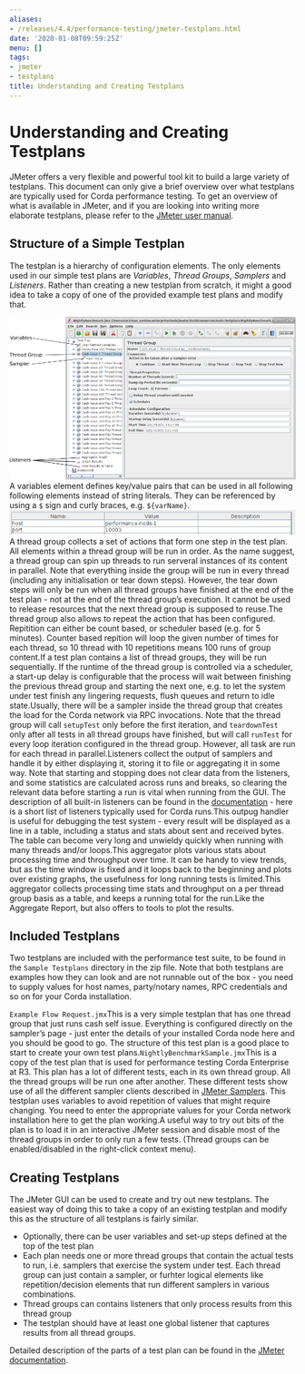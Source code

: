 ```yaml
---
aliases:
- /releases/4.4/performance-testing/jmeter-testplans.html
date: '2020-01-08T09:59:25Z'
menu: []
tags:
- jmeter
- testplans
title: Understanding and Creating Testplans
---
```



# Understanding and Creating Testplans

JMeter offers a very flexible and powerful tool kit to build a large variety of testplans. This document can only give
a brief overview over what testplans are typically used for Corda performance testing. To get an overview of what is
available in JMeter, and if you are looking into writing more elaborate testplans, please refer to the [JMeter user
manual](https://jmeter.apache.org/usermanual/index.html).


## Structure of a Simple Testplan

The testplan is a hierarchy of configuration elements. The only elements used in our simple test plans are
*Variables*, *Thread Groups*, *Samplers* and *Listeners*. Rather than creating a new testplan from scratch,
it might a good idea to take a copy of one of the provided example test plans and modify that.

![jmeter testplan](../resources/jmeter-testplan.png "jmeter testplan")
A variables element defines key/value pairs that can be used in all following following elements instead of string
literals. They can be referenced by using a `$` sign and curly braces, e.g. `${varName}`.![variables](../resources/variables.png "variables")
A thread group collects a set of actions that form one step in the test plan. All elements within a thread group
will be run in order. As the name suggest, a thread group can spin up threads to run serveral instances of its
content in parallel. Note that everything inside the group will be run in every thread (including any initialisation
or tear down steps). However, the tear down steps will only be run when all thread groups have finished at the end
of the test plan - not at the end of the thread group’s execution. It cannot be used to release resources that
the next thread group is supposed to reuse.The thread group also allows to repeat the action that has been configured. Repitition can either be count based, or
scheduler based (e.g. for 5 minutes). Counter based repition will loop the given number of times for each thread,
so 10 thread with 10 repetitions means 100 runs of group content.If a test plan contains a list of thread groups, they will be run sequentially. If the runtime of the thread group
is controlled via a scheduler, a start-up delay is configurable that the process will wait between finishing the
previous thread group and starting the next one, e.g. to let the system under test finish any lingering requests,
flush queues and return to idle state.Usually, there will be a sampler inside the thread group that creates the load for the Corda network via RPC
invocations. Note that the thread group will call `setupTest` only before the first iteration, and `teardownTest`
only after all tests in all thread groups have finished, but will call `runTest` for every loop iteration
configured in the thread group.
However, all task are run for each thread in parallel.Listeners collect the output of samplers and handle it by either displaying it, storing it to file or
aggregating it in some way. Note that starting and stopping does not clear data from the listeners, and some
statistics are calculated across runs and breaks, so clearing the relevant data before starting a run is vital when
running from the GUI. The description of all built-in listeners can be found in the [documentation](https://jmeter.apache.org/usermanual/component_reference.html#listeners) - here is a short list of listeners
typically used for Corda runs.This outpug handler is useful for debugging the test system - every result will be displayed as a line in a table,
including a status and stats about sent and received bytes. The table can become very long and unwieldy quickly
when running with many threads and/or loops.This aggregator plots various stats about processing time and throughput over time. It can be handy to view
trends, but as the time window is fixed and it loops back to the beginning and plots over existing graphs,
the usefulness for long running tests is limited.This aggregator collects processing time stats and throughput on a per thread group basis as a table, and keeps
a running total for the run.Like the Aggregate Report, but also offers to tools to plot the results.

## Included Testplans

Two testplans are included with the performance test suite, to be found in the `Sample Testplans` directory in the zip
file. Note that both testplans are examples how they can look and are not runnable out of the box - you need to supply
values for host names, party/notary names, RPC credentials and so on for your Corda installation.

`Example Flow Request.jmx`This is a very simple testplan that has one thread group that just runs cash self issue. Everything is configured
directly on the sampler’s page - just enter the details of your installed Corda node here and you should be good
to go. The structure of this test plan is a good place to start to create your own test plans.`NightlyBenchmarkSample.jmx`This is a copy of the test plan that is used for performance testing Corda Enterprise at R3. This plan has a lot of
different tests, each in its own thread group. All the thread groups will be run one after another. These different
tests show use of all the different sampler clients described in [JMeter Samplers](jmeter-samplers.md).
This testplan uses variables to avoid repetition of values that might require changing. You need to enter the
appropriate values for your Corda network installation here to get the plan working.A useful way to try out bits of the plan is to load it in an interactive JMeter session and disable most of the
thread groups in order to only run a few tests. (Thread groups can be enabled/disabled in the right-click context
menu).
## Creating Testplans

The JMeter GUI can be used to create and try out new testplans. The easiest way of doing this to take a copy of an
existing testplan and modify this as the structure of all testplans is fairly similar.


* Optionally, there can be user variables and set-up steps defined at the top of the test plan
* Each plan needs one or more thread groups that contain the actual tests to run, i.e. samplers that exercise the system
under test. Each thread group can just contain a sampler, or furhter logical elements like repetition/decision elements
that run different samplers in various combinations.
* Thread groups can contains listeners that only process results from this thread group
* The testplan should have at least one global listener that captures results from all thread groups.

Detailed description of the parts of a test plan can be found in the [JMeter documentation](https://jmeter.apache.org/usermanual/test_plan.html).

